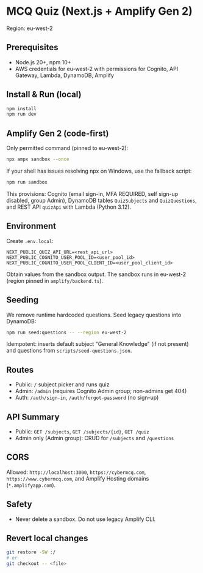 # MCQ Quiz (Next.js + Amplify Gen 2)

Region: eu-west-2

## Prerequisites
- Node.js 20+, npm 10+
- AWS credentials for eu-west-2 with permissions for Cognito, API Gateway, Lambda, DynamoDB, Amplify

## Install & Run (local)
```bash
npm install
npm run dev
```

## Amplify Gen 2 (code-first)
Only permitted command (pinned to eu-west-2):
```bash
npx ampx sandbox --once
```
If your shell has issues resolving npx on Windows, use the fallback script:
```bash
npm run sandbox
```
This provisions: Cognito (email sign-in, MFA REQUIRED, self sign-up disabled, group Admin), DynamoDB tables `QuizSubjects` and `QuizQuestions`, and REST API `quizApi` with Lambda (Python 3.12).

## Environment
Create `.env.local`:
```
NEXT_PUBLIC_QUIZ_API_URL=<rest_api_url>
NEXT_PUBLIC_COGNITO_USER_POOL_ID=<user_pool_id>
NEXT_PUBLIC_COGNITO_USER_POOL_CLIENT_ID=<user_pool_client_id>
```
Obtain values from the sandbox output. The sandbox runs in eu-west-2 (region pinned in `amplify/backend.ts`).

## Seeding
We remove runtime hardcoded questions. Seed legacy questions into DynamoDB:
```bash
npm run seed:questions -- --region eu-west-2
```
Idempotent: inserts default subject "General Knowledge" (if not present) and questions from `scripts/seed-questions.json`.

## Routes
- Public: `/` subject picker and runs quiz
- Admin: `/admin` (requires Cognito Admin group; non-admins get 404)
- Auth: `/auth/sign-in`, `/auth/forgot-password` (no sign-up)

## API Summary
- Public: `GET /subjects`, `GET /subjects/{id}`, `GET /quiz`
- Admin only (Admin group): CRUD for `/subjects` and `/questions`

## CORS
Allowed: `http://localhost:3000`, `https://cybermcq.com`, `https://www.cybermcq.com`, and Amplify Hosting domains (`*.amplifyapp.com`).

## Safety
- Never delete a sandbox. Do not use legacy Amplify CLI.

## Revert local changes
```bash
git restore -SW :/
# or
git checkout -- <file>
```
